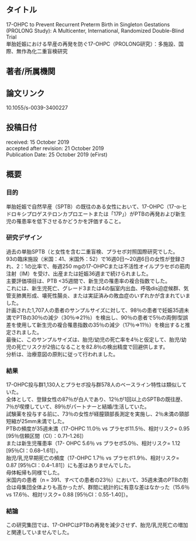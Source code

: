 ## タイトル
17-OHPC to Prevent Recurrent Preterm Birth in Singleton Gestations (PROLONG Study): A Multicenter, International, Randomized Double-Blind Trial  
単胎妊娠における早産の再発を防ぐ17-OHPC（PROLONG研究）：多施設、国際、無作為化二重盲検研究

## 著者/所属機関

## 論文リンク
10.1055/s-0039-3400227

## 投稿日付
received: 15 October 2019  
accepted after revision: 21 October 2019  
Publication Date: 25 October 2019 (eFirst)

## 概要
### 目的
単胎妊娠で自然早産（SPTB）の既往のある女性において、17-OHPC（17-α-ヒドロキシプロゲステロンカプロエートまたは「17P」）がPTBの再発および新生児の罹患率を低下させるかどうかを評価すること。

### 研究デザイン
過去の単胎SPTB（と女性を含む二重盲検、プラセボ対照国際研究でした。  
93の臨床施設（米国：41、米国外：52）で16週0日～20週6日の女性が登録され、2：1の比率で、毎週250 mgの17-OHPCまたは不活性オイルプラセボの筋肉注射（IM）を受け、出産または妊娠36週まで続けられました。  
主要評価項目は、PTB <35週間で、新生児の罹患率の複合指数でした。  
これには、新生児死亡、グレード3または4の脳室内出血、呼吸dis迫症候群、気管支肺異形成、壊死性腸炎、または実証済みの敗血症のいずれかが含まれていました。  
計画された1,707人の患者のサンプルサイズに対して、98％の患者で妊娠35週未満でPTBの30％の減少（30％⇒21％）を検出し、90％の患者で5％の両側I型誤差を使用して新生児の複合罹患指数の35％の減少（17％⇒11％）を検出すると推定されました。  
最後に、このサンプルサイズは、胎児/幼児の死亡率を4％と仮定して、胎児/幼児の死亡リスクが2倍になることを82.8％の検出精度で回避供します。  
分析は、治療意図の原則に従って行われました。

### 結果
17-OHPC投与群1,130人とプラセボ投与群578人のベースライン特性は類似していた。  
全体として、登録女性の87％が白人であり、12％が1回以上のSPTBの既往歴、7％が喫煙していて、89％がパートナーと結婚/生活していた。  
試験薬を投与する前に、73％の女性が経膣頸部長測定を実施し、2％未満の頸部短縮が25mm未満でした。  
PTBの頻度が35週未満（17-OHPC 11.0％ vs プラセボ11.5％、相対リスク= 0.95 [95％信頼区間（CI）：0.71–1.26]）  
または新生児罹患率（17- OHPC 5.6％ vs プラセボ5.0％、相対リスク= 1.12 [95％CI：0.68–1.61]）。  
胎児/乳児早期死亡の頻度（17-OHPC 1.7％ vs プラセボ1.9％、相対リスク= 0.87 [95％CI：0.4–1.81]）にも差はありませんでした。  
母体転帰も同様でした。  
米国内の患者（n = 391、すべての患者の23％）において、35週未満のPTBの割合は母集団全体よりも高かったが、群間に統計的に有意な差はなかった（15.6％ vs 17.6％、相対リスク= 0.88 [95％CI：0.55-1.40]）。

### 結論
この研究集団では、17-OHPCはPTBの再発を減少させず、胎児/乳児死亡の増加と関連していませんでした。
